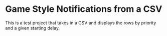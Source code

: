 # Game Style Notifications from a CSV

This is a test project that takes in a CSV and displays the rows by priority and a given starting delay.
